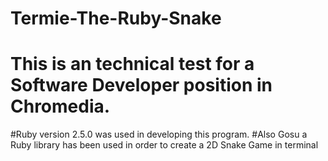 # Termie-The-Ruby-Snake
# 
# This is an technical test for a Software Developer position in Chromedia.
#Ruby version 2.5.0 was used in developing this program.
#Also Gosu a Ruby library has been used in order to create a 2D Snake Game in terminal
